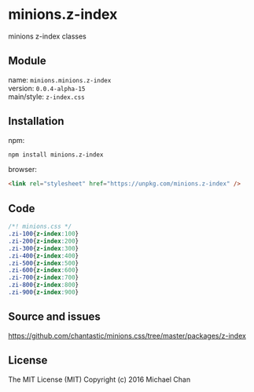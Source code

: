 # minions.z-index
minions z-index classes

## Module
name: `minions.minions.z-index`  
version: `0.0.4-alpha-15`  
main/style: `z-index.css`  

## Installation
npm:
```bash
npm install minions.z-index
```

browser:
```html
<link rel="stylesheet" href="https://unpkg.com/minions.z-index" />
```

## Code
```css
/*! minions.css */
.zi-100{z-index:100}
.zi-200{z-index:200}
.zi-300{z-index:300}
.zi-400{z-index:400}
.zi-500{z-index:500}
.zi-600{z-index:600}
.zi-700{z-index:700}
.zi-800{z-index:800}
.zi-900{z-index:900}

```

## Source and issues

https://github.com/chantastic/minions.css/tree/master/packages/z-index

## License

The MIT License (MIT)
Copyright (c) 2016 Michael Chan